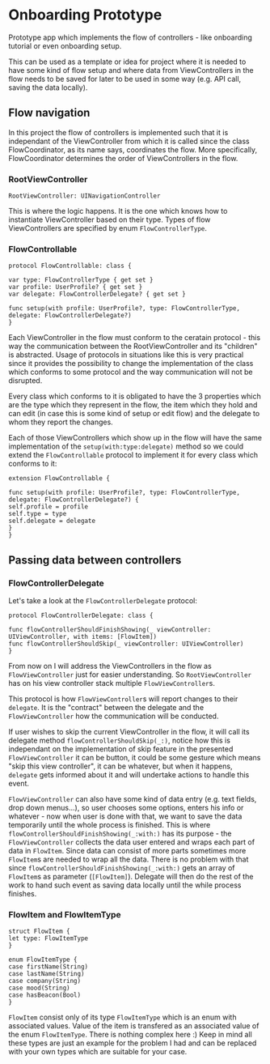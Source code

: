 # Onboarding Prototype
Prototype app which implements the flow of controllers - like onboarding tutorial or even onboarding setup.

This can be used as a template or idea for project where it is needed to have some kind of flow setup and where data from 
ViewControllers in the flow needs to be saved for later to be used in some way (e.g. API call, saving the data locally).

## Flow navigation

In this project the flow of controllers is implemented such that it is independant of the ViewController from which it is
called since the class FlowCoordinator, as its name says, coordinates the flow. More specifically, FlowCoordinator 
determines the order of ViewControllers in the flow. 

### RootViewController

```RootViewController: UINavigationController```

This is where the logic happens.
It is the one which knows how to instantiate ViewController based on their type. Types of flow ViewControllers are specified by enum `FlowControllerType`.

### FlowControllable

```
protocol FlowControllable: class {

var type: FlowControllerType { get set }
var profile: UserProfile? { get set }
var delegate: FlowControllerDelegate? { get set }

func setup(with profile: UserProfile?, type: FlowControllerType, delegate: FlowControllerDelegate?)
}
```
Each ViewController in the flow must conform to the ceratain protocol - this way the communication between the 
RootViewController and its "children" is abstracted. Usage of protocols in situations like this is very practical 
since it provides the possibility to change the implementation of the class which conforms to some protocol and the 
way communication will not be disrupted.

Every class which conforms to it is obligated to have the 3 properties which are the type which they represent in the flow, the item which they hold and can edit (in case this is some kind of setup or edit flow) and the delegate to whom they report the changes.

Each of those ViewControllers which show up in the flow will have the same implementation of the `setup(with:type:delegate)` method so we could extend the `FlowControllable` protocol to implement it for every class which conforms to it:

```
extension FlowControllable {

func setup(with profile: UserProfile?, type: FlowControllerType, delegate: FlowControllerDelegate?) {
self.profile = profile
self.type = type
self.delegate = delegate
}
}
```

## Passing data between controllers

### FlowControllerDelegate

Let's take a look at the `FlowControllerDelegate` protocol:

```
protocol FlowControllerDelegate: class {

func flowControllerShouldFinishShowing(_ viewController: UIViewController, with items: [FlowItem])
func flowControllerShouldSkip(_ viewController: UIViewController)
}
```
From now on I will address the ViewControllers in the flow as `FlowViewController` just for easier understanding. So `RootViewController` has on his view controller stack multiple `FlowViewController`s.

This protocol is how `FlowViewController`s will report changes to their `delegate`. It is the "contract" between the delegate and the `FlowViewController` how the communication will be conducted.

If user wishes to skip the current ViewController in the flow, it will call its delegate method `flowControllerShouldSkip(_:)`, notice how this is independant on the implementation of skip feature in the presented `FlowViewController` it can be button, it could be some gesture which means "skip this view controller", it can be whatever, but when it happens, `delegate` gets informed about it and will undertake actions to handle this event.

`FlowViewController` can also have some kind of data entry (e.g. text fields, drop down menus...), so user chooses some options, enters his info or whatever - now when user is done with that, we want to save the data temporarily until the whole process is finished. This is where `flowControllerShouldFinishShowing(_:with:)` has its purpose - the `FlowViewController` collects the data user entered and wraps each part of data in `FlowItem`. Since data can consist of more parts sometimes more `FlowItem`s are needed to wrap all the data. There is no problem with that since `flowControllerShouldFinishShowing(_:with:)` gets an array of `FlowItem`s as parameter (`[FlowItem]`). Delegate will then do the rest of the work to hand such event as saving data locally until the while process finishes.

### FlowItem and FlowItemType

```
struct FlowItem {
let type: FlowItemType
}
```
```
enum FlowItemType {
case firstName(String)
case lastName(String)
case company(String)
case mood(String)
case hasBeacon(Bool)
}
```

`FlowItem` consist only of its type `FlowItemType` which is an enum with associated values. Value of the item is transfered as an associated value of the enum `FlowItemType`. There is nothing complex here :)
Keep in mind all these types are just an example for the problem I had and can be replaced with your own types which are suitable for your case.



